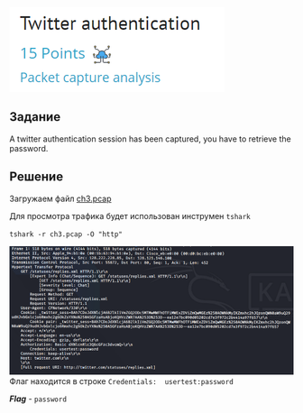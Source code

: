 
![main](./png/main_task/main_twitter.png)

## Задание
A twitter authentication session has been captured, you have to retrieve the password.

## Решение

Загружаем файл [ch3.pcap](./load_file/ch3.pcap)

Для просмотра трафика будет использован инструмен `tshark`

`tshark -r ch3.pcap -O "http"`

![flag](./png/twitter_auth.png)
Флаг находится в строке  `Credentials:  usertest:password`

***Flag*** - `password` 